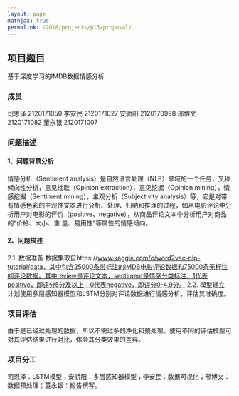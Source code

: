 ```yaml
---
layout: page
mathjax: true
permalink: /2018/projects/p13/proposal/
---
```


## 项目题目
基于深度学习的IMDB数据情感分析
### 成员
司恩泽 2120171050
李安民 2120171027
安骄阳 2120170998
邢博文 2120171082
董永银 2120171007
### 问题描述

#### 1、问题背景分析
情感分析（Sentiment analysis）是自然语言处理（NLP）领域的一个任务，又称倾向性分析，意见抽取（Opinion extraction），意见挖掘（Opinion mining），情感挖掘（Sentiment mining），主观分析（Subjectivity analysis）等，它是对带有情感色彩的主观性文本进行分析、处理、归纳和推理的过程，如从电影评论中分析用户对电影的评价（positive、negative），从商品评论文本中分析用户对商品的“价格、大小、重 量、易用性”等属性的情感倾向。
#### 2、问题描述

2.1. 数据准备
数据集取自https://www.kaggle.com/c/word2vec-nlp-tutorial/data，其中包含25000条带标注的IMDB电影评论数据和75000条无标注的评论数据。其中review是评论文本，sentiment是情感分类标注，1代表positive，即评分5分及以上；0代表negative，即评分0-4.9分。
2.2. 模型建立
计划使用多层感知器模型和LSTM分别对评论数据进行情感分析，评估其准确度。
### 项目评估
由于是已经过处理的数据，所以不需过多的净化和预处理。使用不同的评估模型可对其评估结果进行对比，体会其分类效果的差异。
### 项目分工
司恩泽：LSTM模型；安骄阳：多层感知器模型；李安民：数据可视化；邢博文：数据预处理；董永银：报告撰写。
